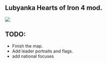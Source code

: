 ## Lubyanka Hearts of Iron 4 mod.

![](https://media.discordapp.net/attachments/980396913167835137/980814136789307403/Rads_Reimagined_Map_withtext-1.png?width=1056&height=384)

## TODO:
* Finish the map.
* Add leader portraits and flags.
* add national focuses
